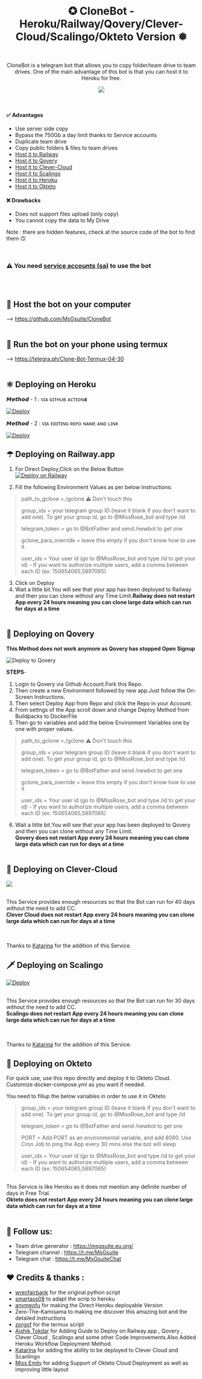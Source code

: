 <h1 align="center">✪ CloneBot - Heroku/Railway/Qovery/Clever-Cloud/Scalingo/Okteto Version ❅<br></h1> 

<br />

<p align="center">CloneBot is a telegram bot that allows you to copy folder/team drive to team drives. One of the main advantage of this bot is that you can host it to Heroku for free.<p/>

<!-- > ## A simple bot to copy and duplicate team drives -->
<p align="center">
  <img src="https://i.imgur.com/QkxmCOp.png" />
</p>

<br />

#### ✅ Advantages
- Use server side copy
- Bypass the 750Gb a day limit thanks to Service accounts
- Duplicate team drive
- Copy public folders & files to team drives
- [Host it to Railway](https://railway.app)
- [Host it to Qovery](https://www.qovery.com/)
- [Host it to Clever-Cloud](https://www.clever-cloud.com)
- [Host it to Scalingo](https://scalingo.com)
- [Host it to Heroku](https://www.heroku.com)
- [Host it to Okteto](https://www.okteto.com)

#### ❌ Drawbacks
- Does not support files upload (only copy)
- You cannot copy the data to My Drive

Note : there are hidden features, check at the source code of the bot to find them 🙃

<br/>

### ⚠ You need [service accounts (sa)](https://telegra.ph/How-to-create-and-use-service-accounts-sa-03-31) to use the bot
<br/><br/>

## 💠 Host the bot on your computer

--> https://github.com/MsGsuite/CloneBot
<br/><br/>

## 📱 Run the bot on your phone using termux

--> https://telegra.ph/Clone-Bot-Termux-04-30
<br/><br/>

## ⚛️ Deploying on Heroku

𝙈𝙚𝙩𝙝𝙤𝙙 - 1 : ᴠɪᴀ ɢɪᴛʜᴜʙ ᴀᴄᴛɪᴏɴ𝙨

[![Deploy](https://telegra.ph/file/e7d224c45cf1d106a28fa.png)](Heroku_Deployment.md)



𝙈𝙚𝙩𝙝𝙤𝙙 - 2 : ᴠɪᴀ ᴇᴅɪᴛɪɴɢ ʀᴇᴘᴏ ɴᴀᴍᴇ ᴀɴᴅ ʟɪɴᴋ

[![Deploy](https://telegra.ph/file/e7d224c45cf1d106a28fa.png)](https://telegra.ph/Temporary-Heroku-Deployment-Method-for-MSGuite-CloneBot-11-23)



## ☂ Deploying on Railway.app

1. For Direct Deploy,Click on the Below Button<br/>
[![Deploy on Railway](https://railway.app/button.svg)](https://railway.app/new/template?template=https%3A%2F%2Fgithub.com%2Fkilljoy6969%2Fjarvis&envs=group_ids%2Ctelegram_token%2Cgclone_para_override%2Cpath_to_gclone%2Cuser_ids&optionalEnvs=gclone_para_override&group_idsDesc=your+telegram+group+ID+%28leave+it+blank+if+you+don%27t+want+to+add+one%29.+To+get+your+group+id%2C+go+to+%40MissRose_bot+and+type+%2Fid&telegram_tokenDesc=go+to+%40BotFather+and+send+%2Fnewbot+to+get+one&gclone_para_overrideDesc=Dont+fill+any+value+for+this+Var&path_to_gcloneDesc=%E2%9A%A0+Don%27t+touch%2Fchange+this+value.+++++++++++++++++++++++++If+you+see+the+value+empty+then+fill+it+as+%27+.%2Fgclone+%27&user_idsDesc=Your+user+id+%28go+to+%40MissRose_bot+and+type+%2Fid+to+get+your+id%29+-+If+you+want+to+authorize+multiple+users%2C+add+a+comma+between+each+ID+%28ex%3A+150654065%2C5897065%29&referralCode=GD5pqS)

2. Fill the following Environment Values as per below Instructions: 

> path_to_gclone =./gclone  ⚠ Don't touch this
>
> group_ids = your telegram group ID (leave it blank if you don't want to add one). To get your group id, go to @MissRose_bot and type /id
> 
> telegram_token = go to @BotFather and send /newbot to get one
> 
> gclone_para_override = leave this empty if you don't know how to use it
>
> user_ids = Your user id (go to @MissRose_bot and type /id to get your id) - If you want to authorize multiple users, add a comma between each ID (ex: 150654065,5897065)
> 


3. Click on Deploy
4. Wait a little bit.You will see that your app has been deployed to Railway and then you can clone without any Time Limit.<b>Railway does not restart App every 24 hours meaning you can clone large data which can run for days at a time </b><br/><br/>

## 🌟 Deploying on Qovery

<b>This Method does not work anymore as Qovery has stopped Open Signup</b>

<img src="https://i.imgur.com/VT7bQZb.png" alt="Deploy to Qovery"/>

𝐒𝐓𝐄𝐏𝐒-
<BR>
1. Login to Qovery via Github Account.Fork this Repo.
2. Then create a new Environment followed by new app.Just follow the On-Screen Instructions.
3. Then select Deploy App from Repo and click the Repo in your Account.
4. From settngs of the App scroll down and change Deploy Method from Buildpacks to DockerFile
5. Then go to variables and add the below Environment Variables one by one with proper values.
> path_to_gclone =./gclone  ⚠ Don't touch this
>
> group_ids = your telegram group ID (leave it blank if you don't want to add one). To get your group id, go to @MissRose_bot and type /id
> 
> telegram_token = go to @BotFather and send /newbot to get one
> 
> gclone_para_override = leave this empty if you don't know how to use it
>
> user_ids = Your user id (go to @MissRose_bot and type /id to get your id) - If you want to authorize multiple users, add a comma between each ID (ex: 150654065,5897065)

6. Wait a little bit.You will see that your app has been deployed to Qovery and then you can clone without any Time Limit.<b><br/>Qovery does not restart App every 24 hours meaning you can clone large data which can run for days at a time </b><br><br>

## 💎 Deploying on Clever-Cloud

<a href="https://bit.ly/CloneBot_CleverCloud"><img src="https://img.shields.io/badge/Clever%20Cloud%20Deploy%20Guide-grey?style=for-the-badge&logo=telegraph"></a>

<br>This Service provides enough resources so that the Bot can run for 40 days without the need to add CC.<b><br/>Clever Cloud does not restart App every 24 hours meaning you can clone large data which can run for days at a time </b><br><br>

<br>Thanks to [Katarina](https://github.com/tiararosebiezetta) for the addition of this Service.

## 🗡️ Deploying on Scalingo

[![Deploy](https://cdn.scalingo.com/deploy/button.svg)](https://dashboard.scalingo.com/create/app?source=https://github.com/killjoy6969/jarvis)

<br>This Service provides enough resources so that the Bot can run for 30 days without the need to add CC.<b><br/>Scalingo does not restart App every 24 hours meaning you can clone large data which can run for days at a time </b><br><br>

<br>Thanks to [Katarina](https://github.com/tiararosebiezetta) for the addition of this Service.

## 💫 Deploying on Okteto

For quick use, use this repo directly and deploy it to Okteto Cloud. Customize docker-compose.yml as you want if needed.

You need to fillup the below variables in order to use it in Okteto 

> group_ids = your telegram group ID (leave it blank if you don't want to add one). To get your group id, go to @MissRose_bot and type /id
> 
> telegram_token = go to @BotFather and send /newbot to get one
> 
> PORT = Add PORT as an environmental variable, and add 8080. Use Cron Job to ping the App every 30 mins else the bot will sleep
>
> user_ids = Your user id (go to @MissRose_bot and type /id to get your id) - If you want to authorize multiple users, add a comma between each ID (ex: 150654065,5897065)

<br>This Service is like Heroku as it does not mention any definite number of days in Free Trial.<b><br/>Okteto does not restart App every 24 hours meaning you can clone large data which can run for days at a time </b><br><br>

## 📢 Follow us:
- Team drive generator : https://msgsuite.eu.org/
- Telegram channel : https://t.me/MsGsuite
- Telegram chat : https://t.me/MsGsuiteChat

## ❤️ Credits & thanks :
- [wrenfairbank](https://github.com/wrenfairbank/telegram_gcloner) for the original python script
- [smartass08](https://github.com/smartass08/telegram_gcloner) to adapt the scrip to heroku
- [anymeofu](https://github.com/anymeofu/CloneBot) for making the Direct Heroku deployable Version
- Zero-The-Kamisama to making me discover this amazing bot and the detailed instructions
- [zorgof](https://t.me/zorgof) for the termux script
- [Aishik Tokdar](https://github.com/aishik2005) for Adding Guide to Deploy on Railway.app , Qovery , Clever Cloud , Scalingo and some other Code Improvements.Also Added Heroku Workflow Deployment Method.
- [Katarina](https://github.com/tiararosebiezetta) for adding the ability to be deployed to Clever Cloud and Scanlingo
- [Miss Emily](https://github.com/missemily2022) for adding Support of Okteto Cloud Deployment as well as improving little layout
